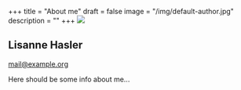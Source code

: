 +++
title = "About me"
draft = false
image = "/img/default-author.jpg"
description = ""
+++
![](/img/default-author.jpg)

## Lisanne Hasler

mail@example.org

Here should be some info about me...